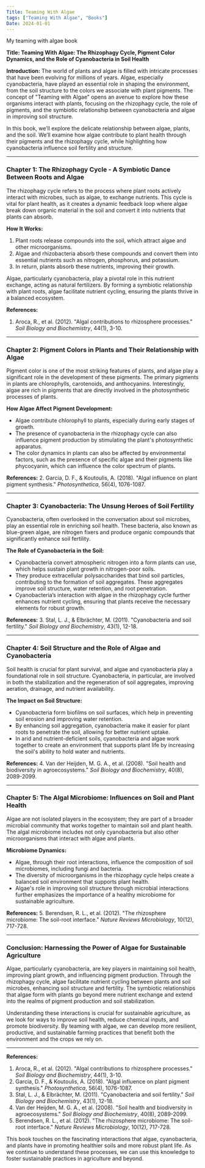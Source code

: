 ```yaml
---
Title: Teaming With Algae
tags: ["Teaming With Algae", "Books"]
Date: 2024-01-01
---
```


My teaming with algae book

**Title: Teaming With Algae: The Rhizophagy Cycle, Pigment Color Dynamics, and the Role of Cyanobacteria in Soil Health**

**Introduction:**
The world of plants and algae is filled with intricate processes that have been evolving for millions of years. Algae, especially cyanobacteria, have played an essential role in shaping the environment, from the soil structure to the colors we associate with plant pigments. The concept of "Teaming with Algae" opens an avenue to explore how these organisms interact with plants, focusing on the rhizophagy cycle, the role of pigments, and the symbiotic relationship between cyanobacteria and algae in improving soil structure.

In this book, we’ll explore the delicate relationship between algae, plants, and the soil. We’ll examine how algae contribute to plant health through their pigments and the rhizophagy cycle, while highlighting how cyanobacteria influence soil fertility and structure.

---

### **Chapter 1: The Rhizophagy Cycle - A Symbiotic Dance Between Roots and Algae**

The rhizophagy cycle refers to the process where plant roots actively interact with microbes, such as algae, to exchange nutrients. This cycle is vital for plant health, as it creates a dynamic feedback loop where algae break down organic material in the soil and convert it into nutrients that plants can absorb.

**How It Works:**
1. Plant roots release compounds into the soil, which attract algae and other microorganisms.
2. Algae and rhizobacteria absorb these compounds and convert them into essential nutrients such as nitrogen, phosphorus, and potassium.
3. In return, plants absorb these nutrients, improving their growth.

Algae, particularly cyanobacteria, play a pivotal role in this nutrient exchange, acting as natural fertilizers. By forming a symbiotic relationship with plant roots, algae facilitate nutrient cycling, ensuring the plants thrive in a balanced ecosystem.

**References:**
1. Aroca, R., et al. (2012). "Algal contributions to rhizosphere processes." *Soil Biology and Biochemistry*, 44(1), 3-10.

---

### **Chapter 2: Pigment Colors in Plants and Their Relationship with Algae**

Pigment color is one of the most striking features of plants, and algae play a significant role in the development of these pigments. The primary pigments in plants are chlorophylls, carotenoids, and anthocyanins. Interestingly, algae are rich in pigments that are directly involved in the photosynthetic processes of plants.

**How Algae Affect Pigment Development:**
- Algae contribute chlorophyll to plants, especially during early stages of growth.
- The presence of cyanobacteria in the rhizophagy cycle can also influence pigment production by stimulating the plant's photosynthetic apparatus.
- The color dynamics in plants can also be affected by environmental factors, such as the presence of specific algae and their pigments like phycocyanin, which can influence the color spectrum of plants.

**References:**
2. Garcia, D. F., & Koutoulis, A. (2018). "Algal influence on plant pigment synthesis." *Photosynthetica*, 56(4), 1076-1087.

---

### **Chapter 3: Cyanobacteria: The Unsung Heroes of Soil Fertility**

Cyanobacteria, often overlooked in the conversation about soil microbes, play an essential role in enriching soil health. These bacteria, also known as blue-green algae, are nitrogen fixers and produce organic compounds that significantly enhance soil fertility.

**The Role of Cyanobacteria in the Soil:**
- Cyanobacteria convert atmospheric nitrogen into a form plants can use, which helps sustain plant growth in nitrogen-poor soils.
- They produce extracellular polysaccharides that bind soil particles, contributing to the formation of soil aggregates. These aggregates improve soil structure, water retention, and root penetration.
- Cyanobacteria’s interaction with algae in the rhizophagy cycle further enhances nutrient cycling, ensuring that plants receive the necessary elements for robust growth.

**References:**
3. Stal, L. J., & Elbrächter, M. (2011). "Cyanobacteria and soil fertility." *Soil Biology and Biochemistry*, 43(1), 12-18.

---

### **Chapter 4: Soil Structure and the Role of Algae and Cyanobacteria**

Soil health is crucial for plant survival, and algae and cyanobacteria play a foundational role in soil structure. Cyanobacteria, in particular, are involved in both the stabilization and the regeneration of soil aggregates, improving aeration, drainage, and nutrient availability.

**The Impact on Soil Structure:**
- Cyanobacteria form biofilms on soil surfaces, which help in preventing soil erosion and improving water retention.
- By enhancing soil aggregation, cyanobacteria make it easier for plant roots to penetrate the soil, allowing for better nutrient uptake.
- In arid and nutrient-deficient soils, cyanobacteria and algae work together to create an environment that supports plant life by increasing the soil's ability to hold water and nutrients.

**References:**
4. Van der Heijden, M. G. A., et al. (2008). "Soil health and biodiversity in agroecosystems." *Soil Biology and Biochemistry*, 40(8), 2089-2099.

---

### **Chapter 5: The Algal Microbiome: Influences on Soil and Plant Health**

Algae are not isolated players in the ecosystem; they are part of a broader microbial community that works together to maintain soil and plant health. The algal microbiome includes not only cyanobacteria but also other microorganisms that interact with algae and plants.

**Microbiome Dynamics:**
- Algae, through their root interactions, influence the composition of soil microbiomes, including fungi and bacteria.
- The diversity of microorganisms in the rhizophagy cycle helps create a balanced soil environment that supports plant health.
- Algae's role in improving soil structure through microbial interactions further emphasizes the importance of a healthy microbiome for sustainable agriculture.

**References:**
5. Berendsen, R. L., et al. (2012). "The rhizosphere microbiome: The soil-root interface." *Nature Reviews Microbiology*, 10(12), 717-728.

---

### **Conclusion: Harnessing the Power of Algae for Sustainable Agriculture**

Algae, particularly cyanobacteria, are key players in maintaining soil health, improving plant growth, and influencing pigment production. Through the rhizophagy cycle, algae facilitate nutrient cycling between plants and soil microbes, enhancing soil structure and fertility. The symbiotic relationships that algae form with plants go beyond mere nutrient exchange and extend into the realms of pigment production and soil stabilization.

Understanding these interactions is crucial for sustainable agriculture, as we look for ways to improve soil health, reduce chemical inputs, and promote biodiversity. By teaming with algae, we can develop more resilient, productive, and sustainable farming practices that benefit both the environment and the crops we rely on.

---

**References:**

1. Aroca, R., et al. (2012). "Algal contributions to rhizosphere processes." *Soil Biology and Biochemistry*, 44(1), 3-10.
2. Garcia, D. F., & Koutoulis, A. (2018). "Algal influence on plant pigment synthesis." *Photosynthetica*, 56(4), 1076-1087.
3. Stal, L. J., & Elbrächter, M. (2011). "Cyanobacteria and soil fertility." *Soil Biology and Biochemistry*, 43(1), 12-18.
4. Van der Heijden, M. G. A., et al. (2008). "Soil health and biodiversity in agroecosystems." *Soil Biology and Biochemistry*, 40(8), 2089-2099.
5. Berendsen, R. L., et al. (2012). "The rhizosphere microbiome: The soil-root interface." *Nature Reviews Microbiology*, 10(12), 717-728.

This book touches on the fascinating interactions that algae, cyanobacteria, and plants have in promoting healthier soils and more robust plant life. As we continue to understand these processes, we can use this knowledge to foster sustainable practices in agriculture and beyond.